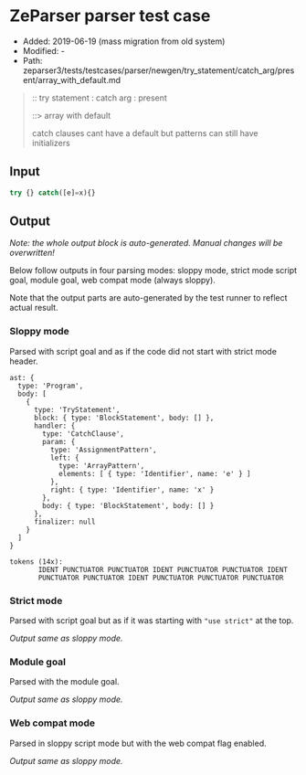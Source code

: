 # ZeParser parser test case

- Added: 2019-06-19 (mass migration from old system)
- Modified: -
- Path: zeparser3/tests/testcases/parser/newgen/try_statement/catch_arg/present/array_with_default.md

> :: try statement : catch arg : present
>
> ::> array with default
>
> catch clauses cant have a default but patterns can still have initializers

## Input

`````js
try {} catch([e]=x){}
`````

## Output

_Note: the whole output block is auto-generated. Manual changes will be overwritten!_

Below follow outputs in four parsing modes: sloppy mode, strict mode script goal, module goal, web compat mode (always sloppy).

Note that the output parts are auto-generated by the test runner to reflect actual result.

### Sloppy mode

Parsed with script goal and as if the code did not start with strict mode header.

`````
ast: {
  type: 'Program',
  body: [
    {
      type: 'TryStatement',
      block: { type: 'BlockStatement', body: [] },
      handler: {
        type: 'CatchClause',
        param: {
          type: 'AssignmentPattern',
          left: {
            type: 'ArrayPattern',
            elements: [ { type: 'Identifier', name: 'e' } ]
          },
          right: { type: 'Identifier', name: 'x' }
        },
        body: { type: 'BlockStatement', body: [] }
      },
      finalizer: null
    }
  ]
}

tokens (14x):
       IDENT PUNCTUATOR PUNCTUATOR IDENT PUNCTUATOR PUNCTUATOR IDENT
       PUNCTUATOR PUNCTUATOR IDENT PUNCTUATOR PUNCTUATOR PUNCTUATOR
`````

### Strict mode

Parsed with script goal but as if it was starting with `"use strict"` at the top.

_Output same as sloppy mode._

### Module goal

Parsed with the module goal.

_Output same as sloppy mode._

### Web compat mode

Parsed in sloppy script mode but with the web compat flag enabled.

_Output same as sloppy mode._

